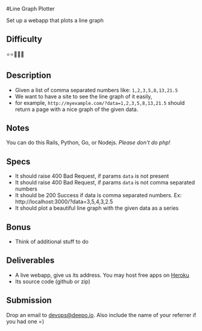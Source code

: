 #Line Graph Plotter

Set up a webapp that plots a line graph

## Difficulty
  :star::star::small_orange_diamond::small_orange_diamond::small_orange_diamond:

## Description
- Given a list of comma separated numbers like: `1,2,3,5,8,13,21.5`
- We want to have a site to see the line graph of it easily, 
- for example, `http://myexample.com/?data=1,2,3,5,8,13,21.5` should return a page with a nice graph of the given data.


## Notes
  You can do this Rails, Python, Go, or Nodejs. *Please don't do php!*

## Specs
- It should raise 400 Bad Request, if params `data` is not present
- It should raise 400 Bad Request, if params `data` is not comma separated numbers
- It should be 200 Success if data is comma separated numbers. Ex: http://localhost:3000/?data=3,5,4,3,2.5
- It should plot a beautiful line graph with the given data as a series

## Bonus 
- Think of additional stuff to do

## Deliverables
- A live webapp, give us its address. You may host free apps on [Heroku](http://www.heroku.com)
- Its source code (github or zip)

## Submission
Drop an email to devops@deepo.io. Also include the name of your referrer if you had one =)

